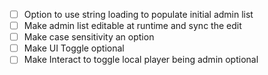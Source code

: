 
- [ ] Option to use string loading to populate initial admin list
- [ ] Make admin list editable at runtime and sync the edit
- [ ] Make case sensitivity an option
- [ ] Make UI Toggle optional
- [ ] Make Interact to toggle local player being admin optional
